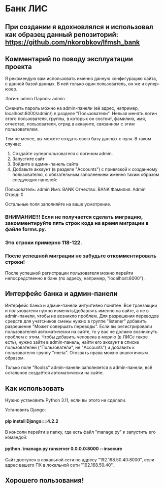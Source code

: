 # Банк ЛИС

## При создании я вдохновлялся и использовал как образец данный репозиторий: https://github.com/nkorobkov/lfmsh_bank

## Комментарий по поводу эксплуатации проекта

Я рекомендую вам использовать именно данную конфигурацию сайта, с данной базой данных. В ней только один пользователь, он же и супер-юзер.

Логин: admin
Пароль: admin

Сменить пароль можно на admin-панели (её адрес, например, localhost:8000/admin/) в разделе "Пользователи".
Нельзя менять логин этого пользователя, группы, в которых он состоит, фамилию, имя, отчество, пользователя, отряд в аккаунте, связанном с этим пользователем.

Тем не менее, вы можете создать свою базу данных с нуля. В таком случае:

1) Создайте суперпользователя с логином admin.
2) Запустите сайт
3) Войдите в админ-панель сайта
4) Добавьте аккаунт (в разделе "Accounts") с привязкой к созданному пользователю, с обязательным заполнением именно таким образом следующих панелей:

Пользователь: admin
Имя: BANK
Отчество: BANK
Фамилия: Admin
Отряд: 0

Остальные поля заполняйте на ваше усмотрение.

### ВНИМАНИЕ!!! Если не получается сделать миграцию, закомментируйте пять строк кода на время миграции в файле forms.py.
### Это строки примерно 118-122.
### После успешной миграции не забудьте откомментировать строки!

После успешной регистрации пользователя можно перейти непосредственно в банк (по адресу, например, "localhost:8000").

## Интерфейс банка и админ-панели

Интерфейс банка и админ-панели интуитивно понятен. Все транзакции и пользователи нужно изменять/добавлять именно на сайте, а не в admin-панели, чтобы не возникло проблем.
Для разрешения переводов средств для учатсников смены нужно в группе "listener" добавить разрешение "Может совершать переводы". Если вы регистрировали пользователей автоматически на сайте, то у вас не должно возникнуть проблем с этим.
Чтобы добавить человека в мерию (в ЛИСе такое есть), нужно зайти в admin-панель, найти его аккаунт в списке пользователей ("Пользователи", не "Accounts") и добавить к пользователю группу "meria". Отозвать права можно аналогичным образом.

Только поле "Roolss" admin-панели заполняется в admin-панели, всё остальное создаётся автоматически на сайте.

## Как использовать

Нужно установить Python 3.11, если вы этого не сделали.

Установить Django:

#### pip install Django==4.2.2

В консоли перейти в папку, где есть файл "manage.py" и запустить его командой:

#### python .\manage.py runserver 0.0.0.0:8000 --insecure

Сайт доступен в локальной сети по адресу "192.168.50.40:8000", если адрес вашего ПК в локальной сети "192.168.50.40".

## Хорошего пользования!

